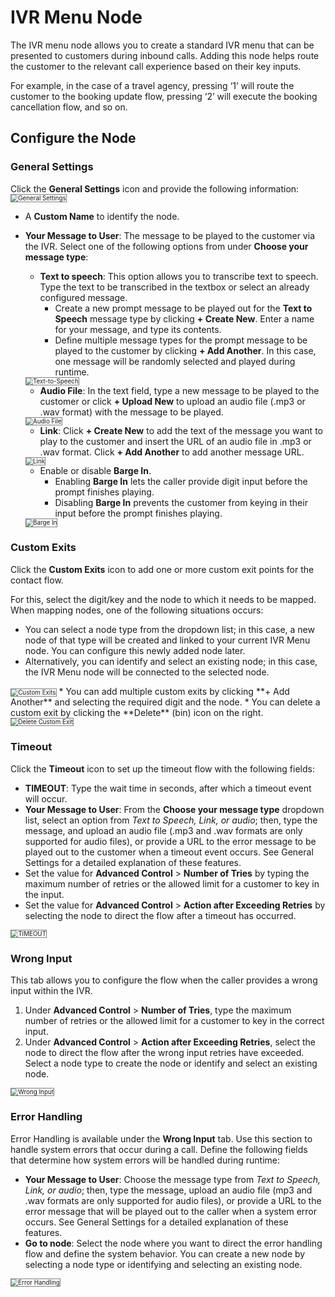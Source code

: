 # IVR Menu Node

The IVR menu node allows you to create a standard IVR menu that can be presented to customers during inbound calls. Adding this node helps route the customer to the relevant call experience based on their key inputs.

For example, in the case of a travel agency, pressing ‘1’ will route the customer to the booking update flow, pressing ‘2’ will execute the booking cancellation flow, and so on.

## Configure the Node

### General Settings

Click the **General Settings** icon and provide the following information:
<img src="./../images/general-settings-ivr-menu.png" alt="General Settings" title="General Settings" style="border: 1px solid gray; zoom:70%;">

* A **Custom Name** to identify the node.
* **Your Message to User**: The message to be played to the customer via the IVR. Select one of the following options from under **Choose your message type**:
    * **Text to speech**: This option allows you to transcribe text to speech. Type the text to be transcribed in the textbox or select an already configured message.
        * Create a new prompt message to be played out for the **Text to Speech** message type by clicking **+ Create New**. Enter a name for your message, and type its contents.
        * Define multiple message types for the prompt message to be played to the customer by clicking **+ Add Another**. In this case, one message will be randomly selected and played during runtime.  
    <img src="./../images/text-to-speech-ivr-menu.png" alt="Text-to-Speech" title="Text-to-Speech" style="border: 1px solid gray; zoom:70%;">

    * **Audio File**: In the text field, type a new message to be played to the customer or click **+ Upload New** to upload an audio file (.mp3 or .wav format) with the message to be played.
    <img src="./../images/audio-file-ivr-menu.png" alt="Audio File" title="Audio File" style="border: 1px solid gray; zoom:70%;">

    * **Link**: Click **+ Create New** to add the text of the message you want to play to the customer and insert the URL of an audio file in .mp3 or .wav format. Click **+ Add Another** to add another message URL.  
    <img src="./../images/link-ivr-menu.png" alt="Link" title="Link" style="border: 1px solid gray; zoom:70%;">

    * Enable or disable **Barge In**.
        * Enabling **Barge In** lets the caller provide digit input before the prompt finishes playing.
        * Disabling **Barge In** prevents the customer from keying in their input before the prompt finishes playing.  
    <img src="./../images/barge-in.png" alt="Barge In" title="Barge In" style="border: 1px solid gray; zoom:70%;">

### Custom Exits

Click the **Custom Exits** icon to add one or more custom exit points for the contact flow.

For this, select the digit/key and the node to which it needs to be mapped. When mapping nodes, one of the following situations occurs:

* You can select a node type from the dropdown list; in this case, a new node of that type will be created and linked to your current IVR Menu node. You can configure this newly added node later.
* Alternatively, you can identify and select an existing node; in this case, the IVR Menu node will be connected to the selected node.  
<img src="./../images/custom-exits.png" alt="Custom Exits" title="Custom Exits" style="border: 1px solid gray; zoom:70%;">
* You can add multiple custom exits by clicking **+ Add Another** and selecting the required digit and the node.
* You can delete a custom exit by clicking the **Delete** (bin) icon on the right.
<img src="./../images/delete-ivr-input.png" alt="Delete Custom Exit" title="Delete Custom Exit" style="border: 1px solid gray; zoom:70%;">

### Timeout

Click the **Timeout** icon to set up the timeout flow with the following fields:

* **TIMEOUT**: Type the wait time in seconds, after which a timeout event will occur.
* **Your Message to User**: From the **Choose your message type** dropdown list, select an option from _Text to Speech, Link, or audio_; then, type the message, and upload an audio file (.mp3 and .wav formats are only supported for audio files), or provide a URL to the error message to be played out to the customer when a timeout event occurs.
See General Settings for a detailed explanation of these features.
* Set the value for **Advanced Control** > **Number of Tries** by typing the maximum number of retries or the allowed limit for a customer to key in the input.
* Set the value for **Advanced Control** > **Action after Exceeding Retries** by selecting the node to direct the flow after a timeout has occurred.  
<img src="./../images/timeout-ivr-menu.png" alt="TIMEOUT" title="TIMEOUT" style="border: 1px solid gray; zoom:70%;">

### Wrong Input

This tab allows you to configure the flow when the caller provides a wrong input within the IVR.

1. Under **Advanced Control** > **Number of Tries**, type the maximum number of retries or the allowed limit for a customer to key in the correct input.
2. Under **Advanced Control** > **Action after Exceeding Retries**, select the node to direct the flow after the wrong input retries have exceeded. Select a node type to create the node or identify and select an existing node.  
<img src="./../images/wrong-input.png" alt="Wrong Input" title="Wrong Input" style="border: 1px solid gray; zoom:70%;">

### Error Handling

Error Handling is available under the **Wrong Input** tab. Use this section to handle system errors that occur during a call. Define the following fields that determine how system errors will be handled during runtime:

* **Your Message to User**: Choose the message type from _Text to Speech, Link, or audio_; then, type the message, upload an audio file (mp3 and .wav formats are only supported for audio files), or provide a URL to the error message that will be played out to the caller when a system error occurs. See General Settings for a detailed explanation of these features.
* **Go to node**: Select the node where you want to direct the error handling flow and define the system behavior. You can create a new node by selecting a node type or identifying and selecting an existing node.  
<img src="./../images/error-handling-ivr-menu.png" alt="Error Handling" title="Error Handling" style="border: 1px solid gray; zoom:70%;">